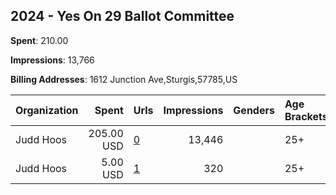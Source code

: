 ## 2024 - Yes On 29 Ballot Committee 
**Spent**: 210.00

**Impressions**: 13,766

**Billing Addresses**: 1612 Junction Ave,Sturgis,57785,US

|Organization|Spent|Urls|Impressions|Genders|Age Brackets|Country Codes|
|:---|---:|:---|---:|:---|:---|:---|
|Judd Hoos|205.00 USD|[0](https://www.snap.com/political-ads/asset/7539d45f5bf36ac40285056c76fc6517404a2c70938ce36a36475cffe5fa1893?mediaType=mp4)|13,446||25+|united states|
|Judd Hoos|5.00 USD|[1](https://www.snap.com/political-ads/asset/e0466f71526394054cea0c367f3a0cbfed2989febe934e5cf330b53a12e17509?mediaType=mp4)|320||25+|united states|
